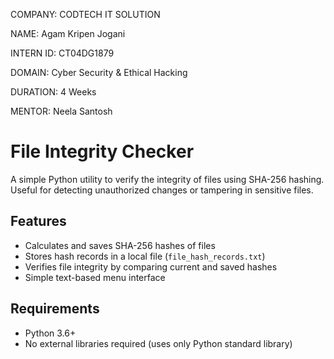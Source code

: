 COMPANY: CODTECH IT SOLUTION

NAME: Agam Kripen Jogani

INTERN ID: CT04DG1879

DOMAIN: Cyber Security & Ethical Hacking

DURATION: 4 Weeks

MENTOR: Neela Santosh

# File Integrity Checker

A simple Python utility to verify the integrity of files using SHA-256 hashing. Useful for detecting unauthorized changes or tampering in sensitive files.

## Features

- Calculates and saves SHA-256 hashes of files
- Stores hash records in a local file (`file_hash_records.txt`)
- Verifies file integrity by comparing current and saved hashes
- Simple text-based menu interface

## Requirements

- Python 3.6+
- No external libraries required (uses only Python standard library)

